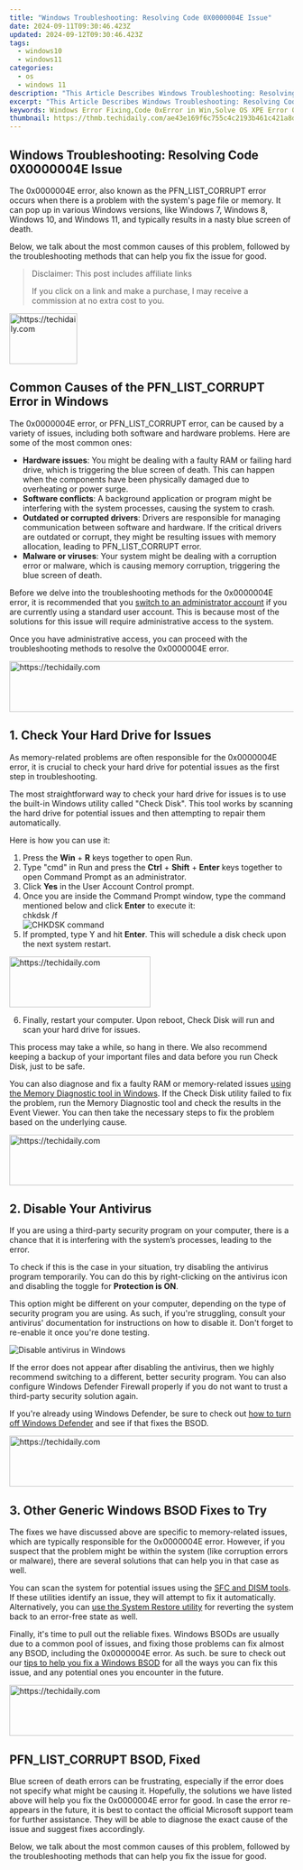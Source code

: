 ```yaml
---
title: "Windows Troubleshooting: Resolving Code 0X0000004E Issue"
date: 2024-09-11T09:30:46.423Z
updated: 2024-09-12T09:30:46.423Z
tags:
  - windows10
  - windows11
categories:
  - os
  - windows 11
description: "This Article Describes Windows Troubleshooting: Resolving Code 0X0000004E Issue"
excerpt: "This Article Describes Windows Troubleshooting: Resolving Code 0X0000004E Issue"
keywords: Windows Error Fixing,Code 0xError in Win,Solve OS XPE Error 0X004e,Resolving ZeroXcode Win Error,Windows Code Fixing Guide,Troubleshoot XOError Windows,Eradicate Code 0X Error Win
thumbnail: https://thmb.techidaily.com/ae43e169f6c755c4c2193b461c421a8ddcf3ffe9401c395fee54d3c5c1d37695.jpg
---
```


## Windows Troubleshooting: Resolving Code 0X0000004E Issue

 The 0x0000004E error, also known as the PFN\_LIST\_CORRUPT error occurs when there is a problem with the system's page file or memory. It can pop up in various Windows versions, like Windows 7, Windows 8, Windows 10, and Windows 11, and typically results in a nasty blue screen of death.

 Below, we talk about the most common causes of this problem, followed by the troubleshooting methods that can help you fix the issue for good.

>  Disclaimer: This post includes affiliate links
>
>  If you click on a link and make a purchase, I may receive a commission at no extra cost to you.
>

<!-- affiliate ads begin -->
<a href="https://aligracehair.sjv.io/c/5597632/2135407/19272" target="_top" id="2135407">
  <img src="//a.impactradius-go.com/display-ad/19272-2135407" border="0" alt="https://techidaily.com" width="120" height="90"/>
</a>
<img height="0" width="0" src="https://aligracehair.sjv.io/i/5597632/2135407/19272" style="position:absolute;visibility:hidden;" border="0" />
<!-- affiliate ads end -->

## Common Causes of the PFN\_LIST\_CORRUPT Error in Windows

 The 0x0000004E error, or PFN\_LIST\_CORRUPT error, can be caused by a variety of issues, including both software and hardware problems. Here are some of the most common ones:

* **Hardware issues**: You might be dealing with a faulty RAM or failing hard drive, which is triggering the blue screen of death. This can happen when the components have been physically damaged due to overheating or power surge.
* **Software conflicts**: A background application or program might be interfering with the system processes, causing the system to crash.
* **Outdated or corrupted drivers**: Drivers are responsible for managing communication between software and hardware. If the critical drivers are outdated or corrupt, they might be resulting issues with memory allocation, leading to PFN\_LIST\_CORRUPT error.
* **Malware or viruses**: Your system might be dealing with a corruption error or malware, which is causing memory corruption, triggering the blue screen of death.

 Before we delve into the troubleshooting methods for the 0x0000004E error, it is recommended that you [switch to an administrator account](https://www.makeuseof.com/windows-standard-adminstrator-account-differences/) if you are currently using a standard user account. This is because most of the solutions for this issue will require administrative access to the system.

 Once you have administrative access, you can proceed with the troubleshooting methods to resolve the 0x0000004E error.

<!-- affiliate ads begin -->
<a href="https://ephamedtechinc.pxf.io/c/5597632/2136626/26400" target="_top" id="2136626">
  <img src="//a.impactradius-go.com/display-ad/26400-2136626" border="0" alt="https://techidaily.com" width="728" height="90"/>
</a>
<img height="0" width="0" src="https://ephamedtechinc.pxf.io/i/5597632/2136626/26400" style="position:absolute;visibility:hidden;" border="0" />
<!-- affiliate ads end -->

## 1\. Check Your Hard Drive for Issues

 As memory-related problems are often responsible for the 0x0000004E error, it is crucial to check your hard drive for potential issues as the first step in troubleshooting.

 The most straightforward way to check your hard drive for issues is to use the built-in Windows utility called "Check Disk". This tool works by scanning the hard drive for potential issues and then attempting to repair them automatically.

 Here is how you can use it:

1. Press the **Win** \+ **R** keys together to open Run.
2. Type "cmd" in Run and press the **Ctrl** \+ **Shift** \+ **Enter** keys together to open Command Prompt as an administrator.
3. Click **Yes** in the User Account Control prompt.
4. Once you are inside the Command Prompt window, type the command mentioned below and click **Enter** to execute it:  
chkdsk /f  
![CHKDSK command](https://static1.makeuseofimages.com/wordpress/wp-content/uploads/2023/05/chkdsk-command.jpg)
5. If prompted, type Y and hit **Enter**. This will schedule a disk check upon the next system restart.

<!-- affiliate ads begin -->
<a href="https://aligracehair.sjv.io/c/5597632/2135398/19272" target="_top" id="2135398">
  <img src="//a.impactradius-go.com/display-ad/19272-2135398" border="0" alt="https://techidaily.com" width="250" height="90"/>
</a>
<img height="0" width="0" src="https://aligracehair.sjv.io/i/5597632/2135398/19272" style="position:absolute;visibility:hidden;" border="0" />
<!-- affiliate ads end -->

6. Finally, restart your computer. Upon reboot, Check Disk will run and scan your hard drive for issues.

 This process may take a while, so hang in there. We also recommend keeping a backup of your important files and data before you run Check Disk, just to be safe.

 You can also diagnose and fix a faulty RAM or memory-related issues [using the Memory Diagnostic tool in Windows](https://www.makeuseof.com/ways-to-open-windows-memory-diagnostic/). If the Check Disk utility failed to fix the problem, run the Memory Diagnostic tool and check the results in the Event Viewer. You can then take the necessary steps to fix the problem based on the underlying cause.

<!-- affiliate ads begin -->
<a href="https://appsumo.8odi.net/c/5597632/2123728/7443" target="_top" id="2123728">
  <img src="//a.impactradius-go.com/display-ad/7443-2123728" border="0" alt="https://techidaily.com" width="728" height="90"/>
</a>
<img height="0" width="0" src="https://appsumo.8odi.net/i/5597632/2123728/7443" style="position:absolute;visibility:hidden;" border="0" />
<!-- affiliate ads end -->

## 2\. Disable Your Antivirus

 If you are using a third-party security program on your computer, there is a chance that it is interfering with the system’s processes, leading to the error.

 To check if this is the case in your situation, try disabling the antivirus program temporarily. You can do this by right-clicking on the antivirus icon and disabling the toggle for **Protection is ON**.

 This option might be different on your computer, depending on the type of security program you are using. As such, if you're struggling, consult your antivirus' documentation for instructions on how to disable it. Don't forget to re-enable it once you're done testing.

![Disable antivirus in Windows](https://static1.makeuseofimages.com/wordpress/wp-content/uploads/2023/05/disable-antivirus-windows.jpg)

 If the error does not appear after disabling the antivirus, then we highly recommend switching to a different, better security program. You can also configure Windows Defender Firewall properly if you do not want to trust a third-party security solution again.

 If you're already using Windows Defender, be sure to check out [how to turn off Windows Defender](https://www.makeuseof.com/how-to-turn-off-windows-defender/) and see if that fixes the BSOD.

<!-- affiliate ads begin -->
<a href="https://unicoeye.pxf.io/c/5597632/2134494/18498" target="_top" id="2134494">
  <img src="//a.impactradius-go.com/display-ad/18498-2134494" border="0" alt="https://techidaily.com" width="721" height="90"/>
</a>
<img height="0" width="0" src="https://unicoeye.pxf.io/i/5597632/2134494/18498" style="position:absolute;visibility:hidden;" border="0" />
<!-- affiliate ads end -->

## 3\. Other Generic Windows BSOD Fixes to Try

 The fixes we have discussed above are specific to memory-related issues, which are typically responsible for the 0x0000004E error. However, if you suspect that the problem might be within the system (like corruption errors or malware), there are several solutions that can help you in that case as well.

 You can scan the system for potential issues using the [SFC and DISM tools](https://www.makeuseof.com/difference-between-chkdsk-sfc-and-dism-in-windows-10/). If these utilities identify an issue, they will attempt to fix it automatically. Alternatively, you can [use the System Restore utility](https://www.makeuseof.com/use-system-restore-windows/) for reverting the system back to an error-free state as well.

 Finally, it's time to pull out the reliable fixes. Windows BSODs are usually due to a common pool of issues, and fixing those problems can fix almost any BSOD, including the 0x0000004E error. As such. be sure to check out our [tips to help you fix a Windows BSOD](https://www.makeuseof.com/tag/4-tips-fix-blue-screen-error/) for all the ways you can fix this issue, and any potential ones you encounter in the future.

<!-- affiliate ads begin -->
<a href="https://ephamedtechinc.pxf.io/c/5597632/2137202/26400" target="_top" id="2137202">
  <img src="//a.impactradius-go.com/display-ad/26400-2137202" border="0" alt="https://techidaily.com" width="728" height="90"/>
</a>
<img height="0" width="0" src="https://ephamedtechinc.pxf.io/i/5597632/2137202/26400" style="position:absolute;visibility:hidden;" border="0" />
<!-- affiliate ads end -->

## PFN\_LIST\_CORRUPT BSOD, Fixed

 Blue screen of death errors can be frustrating, especially if the error does not specify what might be causing it. Hopefully, the solutions we have listed above will help you fix the 0x0000004E error for good. In case the error re-appears in the future, it is best to contact the official Microsoft support team for further assistance. They will be able to diagnose the exact cause of the issue and suggest fixes accordingly.

 Below, we talk about the most common causes of this problem, followed by the troubleshooting methods that can help you fix the issue for good.



<ins class="adsbygoogle"
      style="display:block"
      data-ad-client="ca-pub-7571918770474297"
      data-ad-slot="8358498916"
      data-ad-format="auto"
      data-full-width-responsive="true"></ins>
    